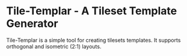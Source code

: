 # Tile-Templar - A Tileset Template Generator

Tile-Templar is a simple tool for creating tilesets templates. It supports orthogonal and isometric (2:1) layouts.
